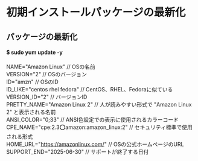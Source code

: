 # 初期インストールパッケージの最新化

## パッケージの最新化
#### $ sudo yum update -y
NAME="Amazon Linux"   // OSの名前  
VERSION="2"   // OSのバージョン  
ID="amzn"   // OSのID  
ID_LIKE="centos rhel fedora"   // CentOS、RHEL、Fedoraに似ている  
VERSION_ID="2"   // バージョンID  
PRETTY_NAME="Amazon Linux 2"   // 人が読みやすい形式で "Amazon Linux 2" と表示される名前  
ANSI_COLOR="0;33"   // ANSI色設定での表示に使用されるカラーコード  
CPE_NAME="cpe:2.3:o:amazon:amazon_linux:2"   // セキュリティ標準で使用される形式  
HOME_URL="https://amazonlinux.com/"   // OSの公式ホームページのURL  
SUPPORT_END="2025-06-30"   // サポートが終了する日付  